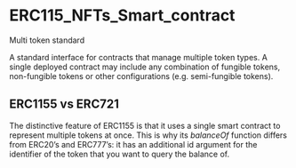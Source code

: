 # ERC115_NFTs_Smart_contract
Multi token standard 

A standard interface for contracts that manage multiple token types. A single deployed contract may include any combination of fungible tokens, non-fungible tokens or other configurations (e.g. semi-fungible tokens).

## ERC1155 vs ERC721
The distinctive feature of ERC1155 is that it uses a single smart contract to represent multiple tokens at once. This is why its *balanceOf* function differs from ERC20’s and ERC777’s: it has an additional id argument for the identifier of the token that you want to query the balance of.


